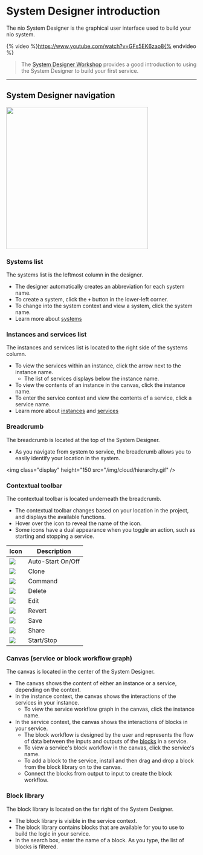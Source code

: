 # System Designer introduction

The nio System Designer is the graphical user interface used to build your nio system.

{% video %}https://www.youtube.com/watch?v=GFs5EK6zao8{% endvideo %}

> The [System Designer Workshop](https://workshops.n.io/system-designer) provides a good introduction to using the System Designer to build your first service.

---
## System Designer navigation

<img class="left" src="/img/system-designer-overview.png" height="375" />

### Systems list
The systems list is the leftmost column in the designer.
* The designer automatically creates an abbreviation for each system name.
* To create a system, click the **`+`** button in the lower-left corner.
* To change into the system context and view a system, click the system name.
* Learn more about [systems](/systems)

### Instances and services list
The instances and services list is located to the right side of the systems column.
* To view the services within an instance, click the arrow next to the instance name.
    * The list of services displays below the instance name.
* To view the contents of an instance in the canvas, click the instance name.
* To enter the service context and view the contents of a service, click a service name.
* Learn more about [instances](/instances) and [services](/services)

### Breadcrumb
The breadcrumb is located at the top of the System Designer.
* As you navigate from system to service, the breadcrumb allows you to easily identify your location in the system.

<img class="display" height="150 src="/img/cloud/hierarchy.gif" />

### Contextual toolbar
The contextual toolbar is located underneath the breadcrumb.
* The contextual toolbar changes based on your location in the project, and displays the available functions.
* Hover over the icon to reveal the name of the icon.
* Some icons have a dual appearance when you toggle an action, such as starting and stopping a service.

Icon                      |Description       |
--------------------------|------------------|
![](/img/IconAuto.gif)    |Auto-Start On/Off
![](/img/IconClone.gif)   |Clone
![](/img/IconCommand.gif) |Command
![](/img/IconDelete.gif)  |Delete
![](/img/IconEdit.gif)    |Edit
![](/img/IconRevert.gif)  |Revert
![](/img/IconSave.gif)    |Save
![](/img/IconShare.gif)   |Share
![](/img/IconStopAnim.gif)|Start/Stop

### Canvas (service or block workflow graph)
The canvas is located in the center of the System Designer.
* The canvas shows the content of either an instance or a service, depending on the context.
* In the instance context, the canvas shows the interactions of the services in your instance.
    * To view the service workflow graph in the canvas, click the instance name.
* In the service context, the canvas shows the interactions of blocks in your service.
    * The block workflow is designed by the user and represents the flow of data between the inputs and outputs of the [blocks](/blocks/README.md) in a service.
    * To view a service's block workflow in the canvas, click the service's name.
    * To add a block to the service, install and then drag and drop a block from the block library on to the canvas.
    * Connect the blocks from output to input to create the block workflow.

### Block library
The block library is located on the far right of the System Designer.
* The block library is visible in the service context.
* The block library contains blocks that are available for you to use to build the logic in your service.
* In the search box, enter the name of a block. As you type, the list of blocks is filtered.

